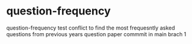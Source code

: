 # question-frequency
question-frequency
test conflict to find the most frequesntly asked questions from previous years question paper commmit in main brach 1
